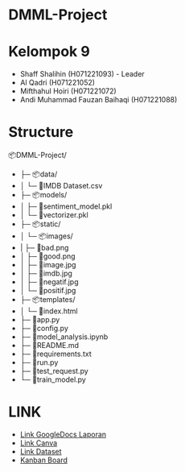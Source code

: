 # DMML-Project

# Kelompok 9
- Shaff Shalihin (H071221093) - Leader
- Al Qadri (H071221052)
- Mifthahul Hoiri (H071221072)
- Andi Muhammad Fauzan Baihaqi (H071221088)

# Structure

📦DMML-Project/
-  ├─ 📦data/
- │  └─ 📜IMDB Dataset.csv
- ├─ 📦models/
- │  ├─ 📜sentiment_model.pkl
- │  └─ 📜vectorizer.pkl
- ├─ 📦static/
- │  └─ 📦images/
- |     ├─ 📜bad.png
- │     ├─ 📜good.png
- │     ├─ 📜image.jpg
- │     ├─ 📜imdb.jpg
- │     ├─ 📜negatif.jpg
- │     └─ 📜positif.jpg
- ├─ 📦templates/
- │  └─ 📜index.html
- ├─ 📜app.py
- ├─ 📜config.py
- ├─ 📜model_analysis.ipynb
- ├─ 📜README.md
- ├─ 📜requirements.txt
- ├─ 📜run.py
- ├─ 📜test_request.py
- └─ 📜train_model.py

 

# LINK 
- [Link GoogleDocs Laporan](https://docs.google.com/document/d/1TVnqlBXHyk6kpmUoGUJ_rBVPX9myTUFeui9mvvBQaKw/edit)
- [Link Canva](https://www.canva.com/design/DAGIB3lu7VQ/XK07LeRy64kijz55Tk-aIA/edit?utm_content=DAGIB3lu7VQ&utm_campaign=designshare&utm_medium=link2&utm_source=sharebutton)
- [Link Dataset](https://www.kaggle.com/datasets/lakshmi25npathi/imdb-dataset-of-50k-movie-reviews)
- [Kanban Board](https://github.com/users/ocaanng/projects/1)

